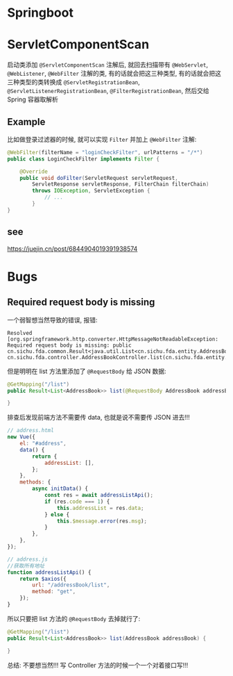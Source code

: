# Springboot

# ServletComponentScan

启动类添加 `@ServletComponentScan` 注解后, 就回去扫描带有 `@WebServlet`, `@WebListener`, `@WebFilter` 注解的类, 有的话就会把这三种类型, 有的话就会把这三种类型的类转换成 `@ServletRegistrationBean`, `@ServletListenerRegistrationBean`, `@FilterRegistrationBean`, 然后交给 Spring 容器取解析

## Example

比如做登录过滤器的时候, 就可以实现 `Filter` 并加上 `@WebFilter` 注解:

```java
@WebFilter(filterName = "loginCheckFilter", urlPatterns = "/*")
public class LoginCheckFilter implements Filter {

    @Override
    public void doFilter(ServletRequest servletRequest,
        ServletResponse servletResponse, FilterChain filterChain)
        throws IOException, ServletException {
            // ...
        }
}
```

## see

https://juejin.cn/post/6844904019391938574

# Bugs

## Required request body is missing

一个弱智想当然导致的错误, 报错:

```
Resolved [org.springframework.http.converter.HttpMessageNotReadableException: Required request body is missing: public cn.sichu.fda.common.Result<java.util.List<cn.sichu.fda.entity.AddressBook>> cn.sichu.fda.controller.AddressBookController.list(cn.sichu.fda.entity.AddressBook)]
```

但是明明在 list 方法里添加了 `@RequestBody` 给 JSON 数据:

```java
@GetMapping("/list")
public Result<List<AddressBook>> list(@RequestBody AddressBook addressBook) {

}
```

排查后发现前端方法不需要传 data, 也就是说不需要传 JSON 进去!!!

```js
// address.html
new Vue({
    el: "#address",
    data() {
        return {
            addressList: [],
        };
    },
    methods: {
        async initData() {
            const res = await addressListApi();
            if (res.code === 1) {
                this.addressList = res.data;
            } else {
                this.$message.error(res.msg);
            }
        },
    },
});

// address.js
//获取所有地址
function addressListApi() {
    return $axios({
        url: "/addressBook/list",
        method: "get",
    });
}
```

所以只要把 list 方法的 `@RequestBody` 去掉就行了:

```java
@GetMapping("/list")
public Result<List<AddressBook>> list(AddressBook addressBook) {

}
```

总结: 不要想当然!!! 写 Controller 方法的时候一个一个对着接口写!!!

